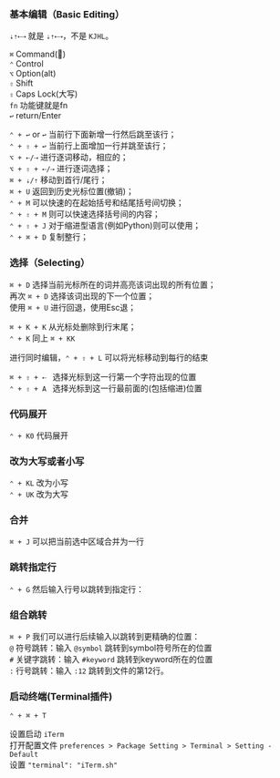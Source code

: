 
### 基本编辑（Basic Editing）
`⇣⇡⇠⇢` 就是 `⇣⇡⇠⇢`，不是 `KJHL`。

`⌘` Command()  
`⌃` Control  
`⌥` Option(alt)  
`⇧` Shift  
`⇪` Caps Lock(大写)   
`fn` 功能键就是fn  
`↩︎` return/Enter

`⌃ + ↩︎` or `↩︎` 当前行下面新增一行然后跳至该行；  
`⌃ + ⇧ + ↩︎` 当前行上面增加一行并跳至该行；  
`⌥ + ⇠/⇢` 进行逐词移动，相应的；  
`⌥ + ⇧ + ⇠/⇢` 进行逐词选择；  
`⌘ + ⇣/⇡` 移动到首行/尾行；  
`⌘ + U` 返回到历史光标位置(撤销)；  
`⌃ + M` 可以快速的在起始括号和结尾括号间切换；  
`⌃ + ⇧ + M` 则可以快速选择括号间的内容；  
`⌃ + ⇧ + J` 对于缩进型语言(例如Python)则可以使用；  
`⌃ + ⌘ + D` 复制整行；

### 选择（Selecting）
`⌘ + D` 选择当前光标所在的词并高亮该词出现的所有位置；  
再次 `⌘ + D` 选择该词出现的下一个位置；  
使用 `⌘ + U` 进行回退，使用Esc退；  

`⌘ + K + K` 从光标处删除到行末尾；  
`⌃ + K` 同上 `⌘ + KK`  

进行同时编辑，`⌃ + ⇧ + L` 可以将光标移动到每行的结束  

`⌘ + ⇧ + ⇠ ` 选择光标到这一行第一个字符出现的位置  
`⌃ + ⇧ + A ` 选择光标到这一行最前面的(包括缩进)位置  

### 代码展开 
`⌃ + K0` 代码展开

### 改为大写或者小写 
`⌃ + KL` 改为小写  
`⌃ + UK` 改为大写

### 合并 
`⌘ + J` 可以把当前选中区域合并为一行

### 跳转指定行
`⌃ + G` 然后输入行号以跳转到指定行：

### 组合跳转
`⌘ + P` 我们可以进行后续输入以跳转到更精确的位置：  
`@` 符号跳转：输入 `@symbol` 跳转到symbol符号所在的位置  
`#` 关键字跳转：输入 `#keyword` 跳转到keyword所在的位置  
`:` 行号跳转：输入 `:12` 跳转到文件的第12行。  

### 启动终端(Terminal插件)
`⌃ + ⌘ + T`

设置启动 `iTerm`    
打开配置文件 `preferences > Package Setting > Terminal > Setting - Default `  
设置 `"terminal": "iTerm.sh"`  